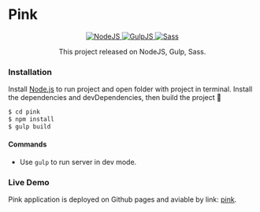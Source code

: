 # Pink

<div align="center">
    <a href="https://nodejs.org">
    <img src="https://user-images.githubusercontent.com/28712079/33223427-503c6844-d170-11e7-9b5f-c8fa114698d0.png" alt="NodeJS" />
  </a>
  <a href="https://gulpjs.com/">
    <img src="https://user-images.githubusercontent.com/28712079/33223425-4ff77aae-d170-11e7-891a-7aa37431f86a.png" alt="GulpJS" />
  </a>
  <a href="http://sass-lang.com/">
    <img src="https://user-images.githubusercontent.com/28712079/35426885-40e16cea-0277-11e8-9789-639bfeea8587.png" alt="Sass" />
  </a>
  <p>This project released on NodeJS, Gulp, Sass.</p>
</div>


### Installation

Install [Node.js](https://nodejs.org/) to run project and open folder with project in terminal. Install the dependencies and devDependencies, then build the project :rocket:
```sh
$ cd pink
$ npm install
$ gulp build
```

#### Commands
* Use `gulp` to run server in dev mode.

### Live Demo
Pink application is deployed on Github pages and aviable by link: [pink](https://linarka94.github.io/).